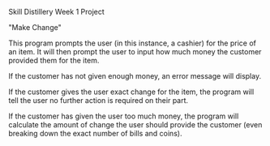Skill Distillery Week 1 Project

"Make Change"

This program prompts the user (in this instance, a cashier) for the price of an item.
It will then prompt the user to input how much money the customer provided them for the item.

If the customer has not given enough money, an error message will display.

If the customer gives the user exact change for the item, the program will tell the user no further
action is required on their part.

If the customer has given the user too much money, the program will calculate the amount of change
the user should provide the customer (even breaking down the exact number of bills and coins).
